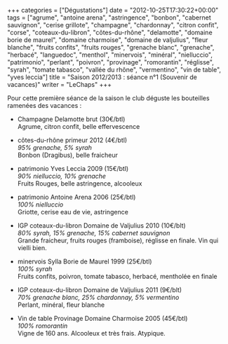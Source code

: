 +++
categories = ["Dégustations"]
date = "2012-10-25T17:30:22+00:00"
tags = ["agrume", "antoine arena", "astringence", "bonbon", "cabernet sauvignon", "cerise grillote", "champagne", "chardonnay", "citron confit", "corse", "coteaux-du-libron", "côtes-du-rhône", "delamotte", "domaine borie de maurel", "domaine charmoise", "domaine de valjulius", "fleur blanche", "fruits confits", "fruits rouges", "grenache blanc", "grenache", "herbacé", "languedoc", "menthol", "minervois", "minéral", "nielluccio", "patrimonio", "perlant", "poivron", "provinage", "romorantin", "réglisse", "syrah", "tomate tabasco", "vallée du rhône", "vermentino", "vin de table", "yves leccia"] 
title = "Saison 2012/2013 : séance n°1 (Souvenir de vacances)"
writer = "LeChaps"
+++

Pour cette première séance de la saison le club déguste les bouteilles ramenées des vacances :

* Champagne Delamotte brut (30€/btl) <i class="fa fa-plus-circle"></i> <i class="fa fa-plus-circle"></i>  
Agrume, citron confit, belle effervescence

* côtes-du-rhône primeur 2012 (4€/btl)  
_95% grenache, 5% syrah_  
Bonbon (Dragibus), belle fraicheur

* patrimonio Yves Leccia 2009 (15€/btl)  
_90% nielluccio, 10% grenache_  
Fruits Rouges, belle astringence, alcooleux

* patrimonio Antoine Arena 2006 (25€/btl)  
_100% nielluccio_  
Griotte, cerise eau de vie, astringence

* IGP coteaux-du-libron Domaine de Valjulius 2010 (10€/blt) <i class="fa fa-plus-circle"></i>  
_80% syrah, 15% grenache, 15% cabernet sauvignon_  
Grande fraicheur, fruits rouges (framboise), réglisse en finale. Vin qui vielli bien.

* minervois Sylla Borie de Maurel 1999 (25€/btl) <i class="fa fa-plus-circle"></i> <i class="fa fa-plus-circle"></i>  
_100% syrah_  
Fruits confits, poivron, tomate tabasco, herbacé, mentholée en finale

* IGP coteaux-du-libron Domaine de Valjulius 2011 (9€/blt) <i class="fa fa-plus-circle"></i>  
_70% grenache blanc, 25% chardonnay, 5% vermentino_  
Perlant, minéral, fleur blanche

* Vin de table Provinage Domaine Charmoise 2005 (45€/btl)  
_100% romorantin_  
Vigne de 160 ans. Alcooleux et très frais. Atypique.
